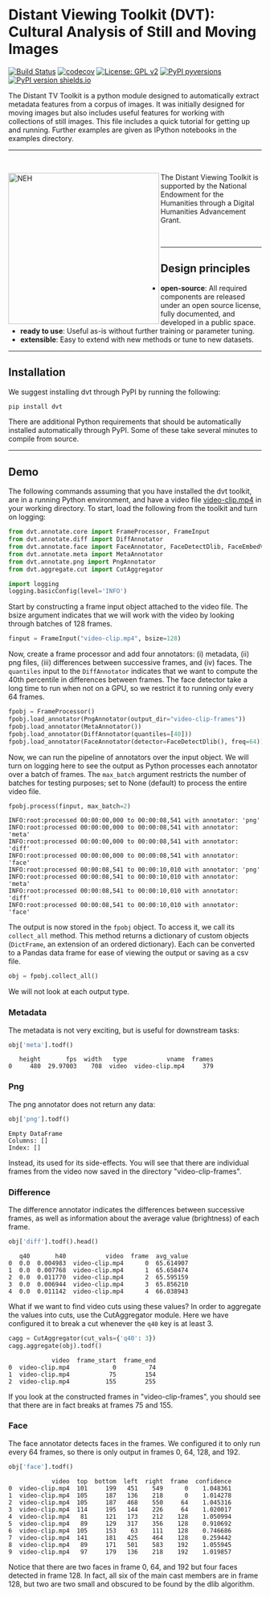 # Distant Viewing Toolkit (DVT): Cultural Analysis of Still and Moving Images

[![Build Status](https://travis-ci.org/distant-viewing/dvt.svg?branch=master)](https://travis-ci.org/distant-viewing/dvt)  [![codecov](https://codecov.io/gh/distant-viewing/dvt/branch/master/graph/badge.svg)](https://codecov.io/gh/distant-viewing/dvt)  [![License: GPL v2](https://img.shields.io/badge/License-GPL%20v2-blue.svg)](https://www.gnu.org/licenses/old-licenses/gpl-2.0.en.html) [![PyPI pyversions](https://img.shields.io/pypi/pyversions/dvt.svg)](https://pypi.python.org/pypi/dvt/) [![PyPI version shields.io](https://img.shields.io/pypi/v/dvt.svg)](https://pypi.python.org/pypi/dvt/)

The Distant TV Toolkit is a python module designed to automatically extract
metadata features from a corpus of images. It was initially designed for moving
images but also includes useful features for working with collections of still
images. This file includes a quick tutorial for getting up and running. Further
examples are given as IPython notebooks in the examples directory.

------------------

<br>

<a href="https://www.neh.gov/" title="National Endowment for the Humanities"><img align="left" src="images/neh_logo_horizlarge.jpg" alt="NEH" class="rpad" width="300px"></a> The Distant Viewing Toolkit is supported by the National Endowment for the Humanities through a Digital Humanities Advancement Grant.

<br>

------------------

## Design principles

- **open-source**: All required components are released under
an open source license, fully documented, and developed in a public space.
- **ready to use**: Useful as-is without further training or
parameter tuning.
- **extensible**: Easy to extend with new methods or tune to new datasets.

------------------


## Installation

We suggest installing dvt through PyPI by running the following:

```sh
pip install dvt
```

There are additional Python requirements that should be automatically installed
automatically through PyPI. Some of these take several minutes to compile from
source.

------------------

## Demo

The following commands assuming that you have installed the dvt toolkit, are
in a running Python environment, and have a video file [video-clip.mp4](https://github.com/distant-viewing/dvt/raw/master/tests/test-data/video-clip.mp4)
in your working directory. To start, load the following from the toolkit and
turn on logging:

```python
from dvt.annotate.core import FrameProcessor, FrameInput
from dvt.annotate.diff import DiffAnnotator
from dvt.annotate.face import FaceAnnotator, FaceDetectDlib, FaceEmbedVgg2
from dvt.annotate.meta import MetaAnnotator
from dvt.annotate.png import PngAnnotator
from dvt.aggregate.cut import CutAggregator

import logging
logging.basicConfig(level='INFO')
```

Start by constructing a frame input object attached to the video file. The
bsize argument indicates that we will work with the video by looking through
batches of 128 frames.

```python
finput = FrameInput("video-clip.mp4", bsize=128)
```

Now, create a frame processor and add four annotators: (i) metadata, (ii) png
files, (iii) differences between successive frames, and (iv) faces. The
`quantiles` input to the `DiffAnnotator` indicates that we want to compute the
40th percentile in differences between frames. The face detector take a long time
to run when not on a GPU, so we restrict it to running only every 64 frames.

```python
fpobj = FrameProcessor()
fpobj.load_annotator(PngAnnotator(output_dir="video-clip-frames"))
fpobj.load_annotator(MetaAnnotator())
fpobj.load_annotator(DiffAnnotator(quantiles=[40]))
fpobj.load_annotator(FaceAnnotator(detector=FaceDetectDlib(), freq=64))
```

Now, we can run the pipeline of annotators over the input object. We will turn
on logging here to see the output as Python processes each annotator over a
batch of frames. The `max_batch` argument restricts the number of batches for
testing purposes; set to None (default) to process the entire video file.

```python
fpobj.process(finput, max_batch=2)
```
```
INFO:root:processed 00:00:00,000 to 00:00:08,541 with annotator: 'png'
INFO:root:processed 00:00:00,000 to 00:00:08,541 with annotator: 'meta'
INFO:root:processed 00:00:00,000 to 00:00:08,541 with annotator: 'diff'
INFO:root:processed 00:00:00,000 to 00:00:08,541 with annotator: 'face'
INFO:root:processed 00:00:08,541 to 00:00:10,010 with annotator: 'png'
INFO:root:processed 00:00:08,541 to 00:00:10,010 with annotator: 'meta'
INFO:root:processed 00:00:08,541 to 00:00:10,010 with annotator: 'diff'
INFO:root:processed 00:00:08,541 to 00:00:10,010 with annotator: 'face'
```

The output is now stored in the `fpobj` object. To access it, we call its
`collect_all` method. This method returns a dictionary of custom objects
(`DictFrame`, an extension of an ordered dictionary). Each can be converted
to a Pandas data frame for ease of viewing the output or saving as a csv
file.

```python
obj = fpobj.collect_all()
```

We will not look at each output type.

### Metadata

The metadata is not very exciting, but is useful for downstream tasks:

```python
obj['meta'].todf()
```
```
   height       fps  width   type           vname  frames
0     480  29.97003    708  video  video-clip.mp4     379
```

### Png

The png annotator does not return any data:

```python
obj['png'].todf()
```
```
Empty DataFrame
Columns: []
Index: []
```

Instead, its used for its side-effects. You will see that there are individual
frames from the video now saved in the directory "video-clip-frames".

### Difference

The difference annotator indicates the differences between successive frames,
as well as information about the average value (brightness) of each frame.

```python
obj['diff'].todf().head()
```
```
   q40       h40           video  frame  avg_value
0  0.0  0.004983  video-clip.mp4      0  65.614907
1  0.0  0.007768  video-clip.mp4      1  65.658474
2  0.0  0.011770  video-clip.mp4      2  65.595159
3  0.0  0.006944  video-clip.mp4      3  65.856210
4  0.0  0.011142  video-clip.mp4      4  66.038943
```

What if we want to find video cuts using these values? In order to
aggregate the values into cuts, use the CutAggregator module. Here
we have configured it to break a cut whenever the `q40` key is at
least 3.

```python
cagg = CutAggregator(cut_vals={'q40': 3})
cagg.aggregate(obj).todf()
```
```
            video  frame_start  frame_end
0  video-clip.mp4            0         74
1  video-clip.mp4           75        154
2  video-clip.mp4          155        255
```

If you look at the constructed frames in "video-clip-frames", you
should see that there are in fact breaks at frames 75 and 155.

### Face

The face annotator detects faces in the frames. We configured it to
only run every 64 frames, so there is only output in frames 0, 64,
128, and 192.

```python
obj['face'].todf()
```
```
            video  top  bottom  left  right  frame  confidence
0  video-clip.mp4  101     199   451    549      0    1.048361
1  video-clip.mp4  105     187   136    218      0    1.014278
2  video-clip.mp4  105     187   468    550     64    1.045316
3  video-clip.mp4  114     195   144    226     64    1.020017
4  video-clip.mp4   81     121   173    212    128    1.050994
5  video-clip.mp4   89     129   317    356    128    0.910692
6  video-clip.mp4  105     153    63    111    128    0.746686
7  video-clip.mp4  141     181   425    464    128    0.259442
8  video-clip.mp4   89     171   501    583    192    1.055945
9  video-clip.mp4   97     179   136    218    192    1.019857
```

Notice that there are two faces in frame 0, 64, and 192 but four faces
detected in frame 128. In fact, all six of the main cast members are in
frame 128, but two are two small and obscured to be found by the dlib
algorithm.
